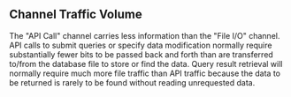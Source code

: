 ## Channel Traffic Volume



 The "API Call" channel carries less information
 than the "File I/O" channel.
 API calls to submit queries or specify data modification
 normally require substantially fewer bits to be passed
 back and forth than are transferred to/from
 the database file to store or find the data.
 Query result retrieval will normally require much more file traffic
 than API traffic because the data to be returned is rarely
 to be found without reading unrequested data.



